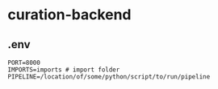 # curation-backend

## .env

```
PORT=8000
IMPORTS=imports # import folder
PIPELINE=/location/of/some/python/script/to/run/pipeline
```
